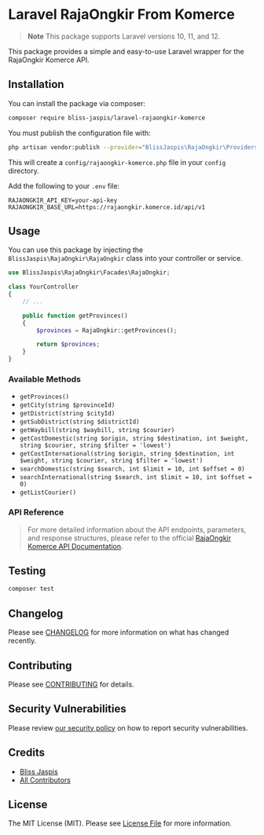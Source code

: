 # Laravel RajaOngkir From Komerce

> **Note**
> This package supports Laravel versions 10, 11, and 12.

This package provides a simple and easy-to-use Laravel wrapper for the RajaOngkir Komerce API.

## Installation

You can install the package via composer:

```bash
composer require bliss-jaspis/laravel-rajaongkir-komerce
```

You must publish the configuration file with:

```bash
php artisan vendor:publish --provider="BlissJaspis\RajaOngkir\Providers\RajaOngkirServiceProvider" --tag="config"
```

This will create a `config/rajaongkir-komerce.php` file in your `config` directory.

Add the following to your `.env` file:

```env
RAJAONGKIR_API_KEY=your-api-key
RAJAONGKIR_BASE_URL=https://rajaongkir.komerce.id/api/v1
```

## Usage

You can use this package by injecting the `BlissJaspis\RajaOngkir\RajaOngkir` class into your controller or service.

```php
use BlissJaspis\RajaOngkir\Facades\RajaOngkir;

class YourController
{
    // ...

    public function getProvinces()
    {
        $provinces = RajaOngkir::getProvinces();

        return $provinces;
    }
}
```

### Available Methods

- `getProvinces()`
- `getCity(string $provinceId)`
- `getDistrict(string $cityId)`
- `getSubDistrict(string $districtId)`
- `getWaybill(string $waybill, string $courier)`
- `getCostDomestic(string $origin, string $destination, int $weight, string $courier, string $filter = 'lowest')`
- `getCostInternational(string $origin, string $destination, int $weight, string $courier, string $filter = 'lowest')`
- `searchDomestic(string $search, int $limit = 10, int $offset = 0)`
- `searchInternational(string $search, int $limit = 10, int $offset = 0)`
- `getListCourier()`

### **API Reference**
> For more detailed information about the API endpoints, parameters, and response structures, please refer to the official [RajaOngkir Komerce API Documentation](https://komerceapi.readme.io/reference/rajaongkir-api).

## Testing

```bash
composer test
```

## Changelog

Please see [CHANGELOG](CHANGELOG.md) for more information on what has changed recently.

## Contributing

Please see [CONTRIBUTING](CONTRIBUTING.md) for details.

## Security Vulnerabilities

Please review [our security policy](../../security/policy) on how to report security vulnerabilities.

## Credits

- [Bliss Jaspis](https://github.com/blissjaspis)
- [All Contributors](../../contributors)

## License

The MIT License (MIT). Please see [License File](LICENSE.md) for more information.
